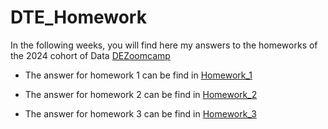 # DTE_Homework

In the following weeks, you will find here my answers to the homeworks of the  2024 cohort of Data [DEZoomcamp](https://github.com/DataTalksClub/data-engineering-zoomcamp/)
- The answer for homework 1 can be find in [Homework_1](Homework_1/)
- The answer for homework 2 can be find in [Homework_2](Homework_2/)

- The answer for homework 3 can be find in [Homework_3](Homework_3/)




